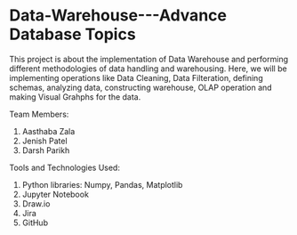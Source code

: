 # Data-Warehouse---Advance Database Topics

This project is about the implementation of Data Warehouse and performing different methodologies of data handling and warehousing. 
Here, we will be implementing operations like Data Cleaning, Data Filteration, defining schemas, analyzing data, 
constructing warehouse, OLAP operation and making Visual Grahphs for the data.
 


Team Members:
1) Aasthaba Zala
2) Jenish Patel
3) Darsh Parikh

Tools and Technologies Used:
1) Python libraries: Numpy, Pandas, Matplotlib
2) Jupyter Notebook
3) Draw.io 
4) Jira
5) GitHub
